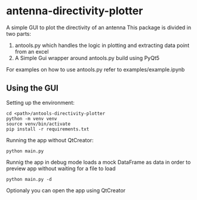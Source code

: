# antenna-directivity-plotter
A simple GUI to plot the directivity of an antenna
This package is divided in two parts:

 1. antools.py which handles the logic in plotting and extracting data point from an excel
 2. A Simple Gui wrapper around antools.py build using PyQt5

For examples on how to use antools.py refer to examples/example.ipynb

## Using the GUI

Setting up the environment:

    cd <path>/antools-directivity-plotter
    python -m venv venv
    source venv/bin/activate
    pip install -r requirements.txt
   
Running the app without QtCreator:
   

    python main.py

Runnig the app in debug mode loads a mock DataFrame as 
data in order to preview app without waiting for a file to load

    python main.py -d

Optionaly you can open the app using QtCreator
